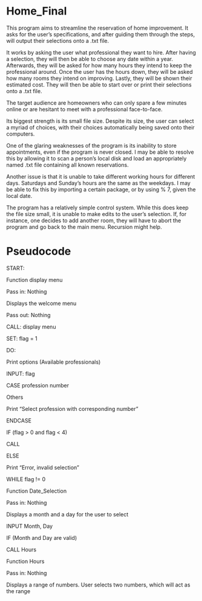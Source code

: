 # Home_Final

This program aims to streamline the reservation of home improvement. It asks for the
user’s specifications, and after guiding them through the steps, will output their selections onto a
.txt file.

It works by asking the user what professional they want to hire. After having a selection,
they will then be able to choose any date within a year. Afterwards, they will be asked for how
many hours they intend to keep the professional around. Once the user has the hours down, they
will be asked how many rooms they intend on improving. Lastly, they will be shown their
estimated cost. They will then be able to start over or print their selections onto a .txt file.

The target audience are homeowners who can only spare a few minutes online or are
hesitant to meet with a professional face-to-face.

Its biggest strength is its small file size. Despite its size, the user can select a myriad of
choices, with their choices automatically being saved onto their computers.

One of the glaring weaknesses of the program is its inability to store appointments, even
if the program is never closed. I may be able to resolve this by allowing it to scan a person’s
local disk and load an appropriately named .txt file containing all known reservations.

Another issue is that it is unable to take different working hours for different days.
Saturdays and Sunday’s hours are the same as the weekdays. I may be able to fix this by
importing a certain package, or by using % 7, given the local date.

The program has a relatively simple control system. While this does keep the file size
small, it is unable to make edits to the user’s selection. If, for instance, one decides to add
another room, they will have to abort the program and go back to the main menu. Recursion
might help.

# Pseudocode
START:

Function display menu

Pass in: Nothing

Displays the welcome menu

Pass out: Nothing


CALL: display menu

SET: flag = 1

DO:

Print options (Available professionals)

INPUT: flag

CASE profession number

Others

Print “Select profession with corresponding number”

ENDCASE

IF (flag > 0 and flag < 4)

CALL

ELSE

Print “Error, invalid selection”

WHILE flag != 0

Function Date_Selection

Pass in: Nothing

Displays a month and a day for the user to select

INPUT Month, Day

IF (Month and Day are valid)

CALL Hours

Function Hours

Pass in: Nothing

Displays a range of numbers. User selects two numbers, which will act as the range
